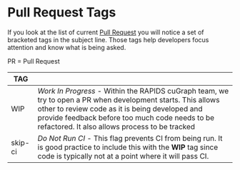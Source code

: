 # Pull Request Tags
If you look at the list of current [Pull Request](https://github.com/rapidsai/cugraph/pulls) you will notice a set of bracketed tags in the subject line.  Those tags help developers focus attention and know what is being asked.  

PR = Pull Request

|  TAG    |                                                       |
|---------|-------------------------------------------------------|
| WIP     | _Work In Progress_ - Within the RAPIDS cuGraph team, we try to open a PR when development starts.  This allows other to review code as it is being developed and provide feedback before too much code needs to be refactored.  It also allows process to be tracked |
| skip-ci | _Do Not Run CI_ - This flag prevents CI from being run.  It is good practice to include this with the **WIP** tag since code is typically not at a point where it will pass CI.  
